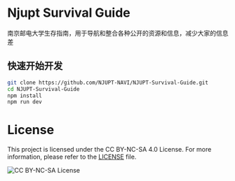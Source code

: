 # Njupt Survival Guide
南京邮电大学生存指南，用于导航和整合各种公开的资源和信息，减少大家的信息差


## 快速开始开发
```bash
git clone https://github.com/NJUPT-NAVI/NJUPT-Survival-Guide.git
cd NJUPT-Survival-Guide
npm install
npm run dev
```

# License
This project is licensed under the CC BY-NC-SA 4.0 License.
For more information, please refer to the [LICENSE](./LICENSE) file.


![CC BY-NC-SA License](https://licensebuttons.net/l/by-nc-sa/4.0/88x31.png)